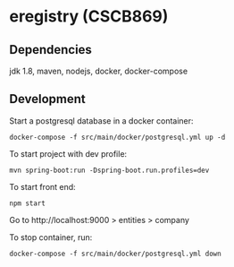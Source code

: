 # eregistry (CSCB869)

## Dependencies

jdk 1.8, maven, nodejs, docker, docker-compose

## Development

Start a postgresql database in a docker container:

    docker-compose -f src/main/docker/postgresql.yml up -d

To start project with dev profile:

    mvn spring-boot:run -Dspring-boot.run.profiles=dev

To start front end:

    npm start

Go to http://localhost:9000 > entities > company

To stop container, run:

    docker-compose -f src/main/docker/postgresql.yml down
